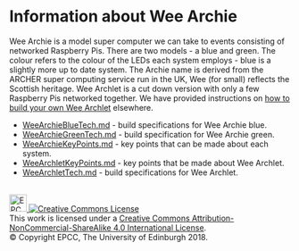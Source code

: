 # Information about Wee Archie

Wee Archie is a model super computer we can take to events consisting of
networked Raspberry Pis. There are two models - a blue and green. The 
colour refers to the colour of the LEDs each system employs - blue is a
slightly more up to date system. The Archie name is derived from the 
ARCHER super computing service run in the UK, Wee (for small) reflects
the Scottish heritage. Wee Archlet is a cut down version with only a
few Raspberry Pis networked together. We have provided instructions
on [how to build your own Wee Archlet](https://epcced.github.io/wee_archlet) 
elsewhere.

* [WeeArchieBlueTech.md](WeeArchieBlueTech.md) - build specifications for Wee Archie blue.
* [WeeArchieGreenTech.md](WeeArchieGreenTech.md) - build specification for Wee Archie green.
* [WeeArchieKeyPoints.md](WeeArchieKeyPoints.md) - key points that can be made about each system.
* [WeeArchletKeyPoints.md](WeeArchletKeyPoints.md) - key points that be made about Wee Archlet.
* [WeeArchletTech.md](WeeArchletTech.md) - build specifications for Wee Archlet.

<!-- Licensing and copyright stuff below -->
<br>
<a href="http://www.epcc.ed.ac.uk">
<img alt="EPCC logo" src="https://www.epcc.ed.ac.uk/sites/all/themes/epcc/images/epcc-logo.png" height="31"/>
</a>
<a rel="license" href="http://creativecommons.org/licenses/by-nc-sa/4.0/">
<img alt="Creative Commons License" style="border-width:0" 
     src="https://i.creativecommons.org/l/by-nc-sa/4.0/88x31.png" />
</a><br />
This work is licensed under a <a rel="license" href="http://creativecommons.org/licenses/by-nc-sa/4.0/">
Creative Commons Attribution-NonCommercial-ShareAlike 4.0 International License</a>.<br/>
&copy; Copyright EPCC, The University of Edinburgh 2018.

